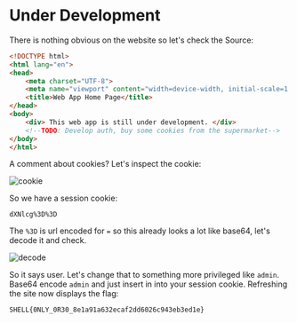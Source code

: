 # Under Development

There is nothing obvious on the website so let's check the Source:
```html
<!DOCTYPE html>
<html lang="en">
<head>
    <meta charset="UTF-8">
    <meta name="viewport" content="width=device-width, initial-scale=1.0">
    <title>Web App Home Page</title>
</head>
<body>
    <div> This web app is still under development. </div>
    <!--TODO: Develop auth, buy some cookies from the supermarket-->
</body>
</html>
```
A comment about cookies? Let's inspect the cookie:

![cookie](cookie.png)

So we have a session cookie:
```
dXNlcg%3D%3D
```
The `%3D` is url encoded for `=` so this already looks a lot like base64, let's decode it and check.

![decode](decode.png)

So it says user. Let's change that to something more privileged like `admin`. Base64 encode `admin` and just insert in into your session cookie.
Refreshing the site now displays the flag:
```
SHELL{0NLY_0R30_8e1a91a632ecaf2dd6026c943eb3ed1e}
```
